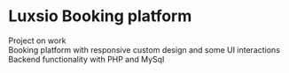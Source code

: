<h1> Luxsio Booking platform </h1>

Project on work <br>
Booking platform with responsive custom design and some UI interactions<br>
Backend functionality with PHP and MySql
